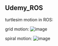 ## Udemy_ROS

turtlesim motion in ROS:

grid motion:
![image](https://github.com/seanxu889/CS5180_RL/blob/master/Demo/PPO.gif)

spiral motion:
![image](https://github.com/seanxu889/CS5180_RL/blob/master/Demo/PPO.gif)
